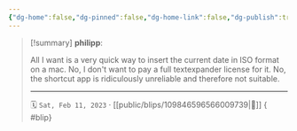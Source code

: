 ```yaml
---
{"dg-home":false,"dg-pinned":false,"dg-home-link":false,"dg-publish":true,"tags":["dgblip"],"disabled rules":["yaml-title","yaml-title-alias","file-name-heading"],"title":"philipp on mastodon @ 2023-02-11","created-date":"2023-02-11T14:34:06","id":109846596566009740,"updated-date":"2025-05-02T08:50:43","dg-path":"blips/109846596566009739.md","permalink":"/blips/109846596566009739/","dgPassFrontmatter":true}
---
```


> [!summary] **philipp**:
>
> All I want is a very quick way to insert the current date in ISO format on a mac. No, I don't want to pay a full textexpander license for it. No, the shortcut app is ridiculously unreliable and therefore not suitable.
> - - -
>
> 🗓️ `Sat, Feb 11, 2023` · [[public/blips/109846596566009739\|🔗]]
{ #blip}

